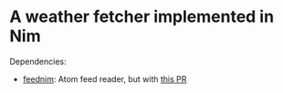 # A weather fetcher implemented in Nim

Dependencies:

* [feednim](https://nimble.directory/pkg/feednim): Atom feed reader, but
  with [this PR](https://github.com/johnconway/feed-nim/pull/11)

